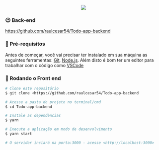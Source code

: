 
<p align="center">
  <img src="https://user-images.githubusercontent.com/50491912/119214450-54c8a700-ba9d-11eb-87e0-28b20b818ad1.png">
</p>

### 😉 Back-end 

https://github.com/raulcesar54/Todo-app-backend

### 🙌 Pré-requisitos

Antes de começar, você vai precisar ter instalado em sua máquina as seguintes ferramentas:
[Git](https://git-scm.com), [Node.js](https://nodejs.org/en/). 
Além disto é bom ter um editor para trabalhar com o código como [VSCode](https://code.visualstudio.com/)

### 🎲 Rodando o Front end
```bash
# Clone este repositório
$ git clone <https://github.com/raulcesar54/Todo-app-backend

# Acesse a pasta do projeto no terminal/cmd
$ cd Todo-app-backend

# Instale as dependências
$ yarn

# Execute a aplicação em modo de desenvolvimento
$ yarn start

# O servidor inciará na porta:3000 - acesse <http://localhost:3000>
```
